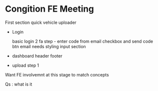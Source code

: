 # Congition FE Meeting

First section quick vehicle uploader

- Login

    basic login
    2 fa step - enter code from email
    checkbox and send code btn
    email needs styling
    input section

- dashboard
    header
    footer

- upload step 1

Want FE involvemnt at this stage to match concepts

Qs :
what is it